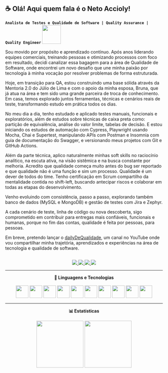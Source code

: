 ## ☕ Olá! Aqui quem fala é o Neto Accioly!
**`Analista de Testes e Qualidade de Software | Quality Assurance | Quality Engineer`**  <img src="https://media0.giphy.com/media/v1.Y2lkPTc5MGI3NjExaHZ1NWNjY2Rjd2JqM3FnaGc1anpuNno5b2JweWk1YnB4cjB0dnQyayZlcD12MV9pbnRlcm5hbF9naWZfYnlfaWQmY3Q9cw/Dv6xy4bREFlQ8fOkjV/giphy.gif" width="60">

Sou movido por propósito e aprendizado contínuo. Após anos liderando equipes comerciais, treinando pessoas e otimizando processos com foco em resultado, decidi canalizar essa bagagem para a área de Qualidade de Software, onde encontrei um novo desafio que une minha paixão por tecnologia à minha vocação por resolver problemas de forma estruturada.

Hoje, em transição para QA, estou construindo uma base sólida através da Mentoria 2.0 do Júlio de Lima e com o apoio da minha esposa, Bruna, que já atua na área e tem sido uma grande parceira de troca de conhecimento. Em casa, temos explorado juntos ferramentas, técnicas e cenários reais de teste, transformando estudo em prática todos os dias.

No meu dia a dia, tenho estudado e aplicado testes manuais, funcionais e exploratórios, além de estudos sobre técnicas de caixa preta como: partição de equivalência, análise do valor limite, tabelas de decisão. E estou iniciando os estudos de automação com Cypress, Playwright usando Mocha, Chai e Supertest, manipulando APIs com Postman e Insomnia com guia de documentação do Swagger, e versionando meus projetos com Git e GitHub Actions.

Além da parte técnica, aplico naturalmente minhas soft skills no raciocínio analítico, na escuta ativa, na visão sistêmica e na busca constante por melhoria. Acredito que qualidade começa muito antes do bug ser reportado e que qualidade não é uma função e sim um processo. Qualidade é um dever de todos do time. Tenho certificação em Scrum compartilho da mentalidade contida no shift-left, buscando antecipar riscos e colaborar em todas as etapas do desenvolvimento.

Venho evoluindo com consistência, passo a passo, explorando também banco de dados (MySQL e MongoDB) e gestão de testes com Jira e Zephyr.

A cada cenário de teste, linha de código ou nova descoberta, sigo comprometido em contribuir para entregas mais confiáveis, funcionais e humanas, porque no fim das contas, qualidade é feita por pessoas, para pessoas.

Em breve, pretendo lançar o [dailyDeQualidade](https://www.youtube.com/channel/UCYhLRyJuBLpqvb4hV1wiAbA), um canal no YouTube onde vou compartilhar minha trajetória, aprendizados e experiências na área de tecnologia e qualidade de software.

##

<p align="center">
  <a href="https://www.youtube.com/@netoaccioly?sub_confirmation=1" target="_blank">
    <img src="https://img.shields.io/badge/YouTube-FF0000?style=for-the-badge&logo=youtube&logoColor=white">
  </a>
  <a href="mailto:lindemiraccioly@gmail.com">
    <img src="https://img.shields.io/badge/-Gmail-D14836?style=for-the-badge&logo=gmail&logoColor=white">
  </a>
  <a href="https://www.linkedin.com/in/lindemir-accioly-neto-/" target="_blank">
    <img src="https://img.shields.io/badge/-LinkedIn-0077B5?style=for-the-badge&logo=linkedin&logoColor=white">
  </a>
  <a href="https://www.instagram.com/neto.init/" target="_blank">
    <img src="https://img.shields.io/badge/-Instagram-E4405F?style=for-the-badge&logo=instagram&logoColor=white">
  </a>
</p>


---

<p align="center">
  <strong>🤖 Linguagens e Tecnologias</strong><br/><br/>

  <img src="https://cdn.jsdelivr.net/gh/devicons/devicon@latest/icons/vscode/vscode-original-wordmark.svg" width="40px" />
  <img src="https://cdn.jsdelivr.net/gh/devicons/devicon@latest/icons/html5/html5-original.svg" width="40px" />
  <img src="https://cdn.jsdelivr.net/gh/devicons/devicon@latest/icons/css3/css3-original.svg" width="40px" />
  <img src="https://cdn.jsdelivr.net/gh/devicons/devicon@latest/icons/javascript/javascript-original.svg" width="40px" />
  <img src="https://cdn.jsdelivr.net/gh/devicons/devicon@latest/icons/typescript/typescript-original.svg" width="40px" />
  <img src="https://cdn.jsdelivr.net/gh/devicons/devicon@latest/icons/git/git-original.svg" width="40px" />
  <img src="https://cdn.jsdelivr.net/gh/devicons/devicon@latest/icons/mysql/mysql-original.svg" width="40px" />
  <img src="https://cdn.jsdelivr.net/gh/devicons/devicon@latest/icons/mongodb/mongodb-original-wordmark.svg" width="40px" />
  <img src="https://cdn.jsdelivr.net/gh/devicons/devicon@latest/icons/postman/postman-original.svg" width="40px" />
  <img src="https://cdn.jsdelivr.net/gh/devicons/devicon@latest/icons/insomnia/insomnia-original.svg" width="40px" />
  
</p>

---

<p align="center">
  <strong>📊 Estatísticas</strong><br/><br/>
  <img height="150" src="https://github-readme-stats.vercel.app/api?username=Neto-Accioly&show_icons=true&theme=tokyonight&include_all_commits=true&locale=pt-br" />
  <img height="150" src="https://github-readme-stats.vercel.app/api/top-langs/?username=Neto-Accioly&theme=tokyonight&layout=compact&custom_title=Tecnologias&langs_count=9" />
</p>
